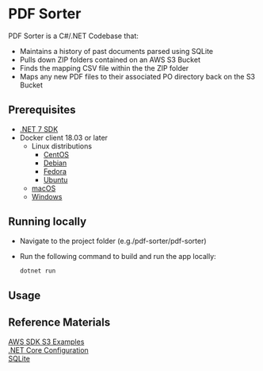 # PDF Sorter
PDF Sorter is a C#/.NET Codebase that:
 - Maintains a history of past documents parsed using SQLite
 - Pulls down ZIP folders contained on an AWS S3 Bucket
 - Finds the mapping CSV file within the the ZIP folder
 - Maps any new PDF files to their associated PO directory back on the S3 Bucket

## Prerequisites
 - [.NET 7 SDK](https://dotnet.microsoft.com/en-us/download)
 - Docker client 18.03 or later
    - Linux distributions
        - [CentOS](https://docs.docker.com/install/linux/docker-ce/centos/)
        - [Debian](https://docs.docker.com/install/linux/docker-ce/debian/)
        - [Fedora](https://docs.docker.com/install/linux/docker-ce/fedora/)
        - [Ubuntu](https://docs.docker.com/install/linux/docker-ce/ubuntu/)
    - [macOS](https://docs.docker.com/desktop/mac/install/)
    - [Windows](https://docs.docker.com/desktop/install/windows-install/)

## Running locally
 - Navigate to the project folder (e.g./pdf-sorter/pdf-sorter)
 - Run the following command to build and run the app locally:

   ```bash
   dotnet run
   ```

## Usage


## Reference Materials
[AWS SDK S3 Examples](https://docs.aws.amazon.com/sdk-for-net/v3/developer-guide/csharp_s3_code_examples.html)  
[.NET Core Configuration](https://learn.microsoft.com/en-us/dotnet/core/extensions/configuration)  
[SQLite](https://www.sqlite.org/index.html)  